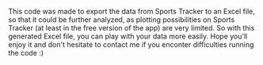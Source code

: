 This code was made to export the data from Sports Tracker to an Excel file, so that it could be further analyzed, as plotting possibilities on Sports Tracker (at least in the free version of the app) are very limited. So with this generated Excel file, you can play with your data more easily.
Hope you'll enjoy it and don't hesitate to contact me if you enconter difficulties running the code :)

